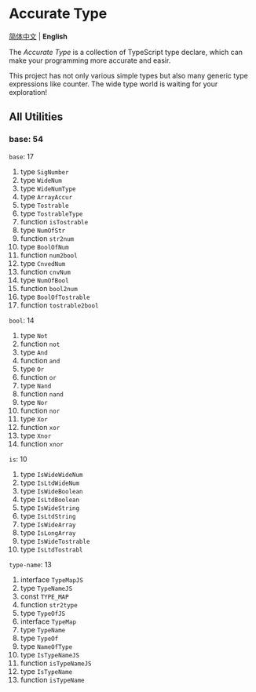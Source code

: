 # Accurate Type

[简体中文](./readme-zh.md) | **English**

The *Accurate Type* is a collection of TypeScript type declare, which can make your programming more accurate and easir.

This project has not only various simple types but also many generic type expressions like counter. The wide type world is waiting for your exploration!

## All Utilities

### base: 54

`base`: 17

1. type `SigNumber`
2. type `WideNum`
3. type `WideNumType`
4. type `ArrayAccur`
5. type `Tostrable`
6. type `TostrableType`
7. function `isTostrable`
8. type `NumOfStr`
9. function `str2num`
10. type `BoolOfNum`
11. function `num2bool`
12. type `CnvedNum`
13. function `cnvNum`
14. type `NumOfBool`
15. function `bool2num`
16. type `BoolOfTostrable`
17. function `tostrable2bool`

`bool`: 14

1. type `Not`
2. function `not`
3. type `And`
4. function `and`
5. type `Or`
6. function `or`
7. type `Nand`
8. function `nand`
9. type `Nor`
10. function `nor`
11. type `Xor`
12. function `xor`
13. type `Xnor`
14. function `xnor`

`is`: 10

1. type `IsWideWideNum`
2. type `IsLtdWideNum`
3. type `IsWideBoolean`
4. type `IsLtdBoolean`
5. type `IsWideString`
6. type `IsLtdString`
7. type `IsWideArray`
8. type `IsLongArray`
9. type `IsWideTostrable`
10. type `IsLtdTostrabl`

`type-name`: 13

1. interface `TypeMapJS`
2. type `TypeNameJS`
3. const `TYPE_MAP`
4. function `str2type`
5. type `TypeOfJS`
6. interface `TypeMap`
7. type `TypeName`
8. type `TypeOf`
9. type `NameOfType`
10. type `IsTypeNameJS`
11. function `isTypeNameJS`
12. type `IsTypeName`
13. function `isTypeName`
